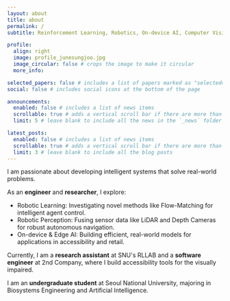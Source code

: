 ```yaml
---
layout: about
title: about
permalink: /
subtitle: Reinforcement Learning, Robotics, On-device AI, Computer Vision, Startups.

profile:
  align: right
  image: profile_junesungjoo.jpg
  image_circular: false # crops the image to make it circular
  more_info:

selected_papers: false # includes a list of papers marked as "selected={true}"
social: false # includes social icons at the bottom of the page

announcements:
  enabled: false # includes a list of news items
  scrollable: true # adds a vertical scroll bar if there are more than 3 news items
  limit: 5 # leave blank to include all the news in the `_news` folder

latest_posts:
  enabled: false # includes a list of news items
  scrollable: true # adds a vertical scroll bar if there are more than 3 new posts items
  limit: 3 # leave blank to include all the blog posts
---
```


I am passionate about developing intelligent systems that solve real-world problems.

As an <strong>engineer</strong> and <strong>researcher</strong>, I explore:
* Robotic Learning: Investigating novel methods like Flow-Matching for intelligent agent control.
* Robotic Perception: Fusing sensor data like LiDAR and Depth Cameras for robust autonomous navigation.
* On-device & Edge AI: Building efficient, real-world models for applications in accessibility and retail.

Currently, I am a <strong>research assistant</strong> at SNU's RLLAB and a <strong>software engineer</strong> at 2nd Company, where I build accessibility tools for the visually impaired.

I am an <strong>undergraduate student</strong> at Seoul National University, majoring in Biosystems Engineering and Artificial Intelligence.
